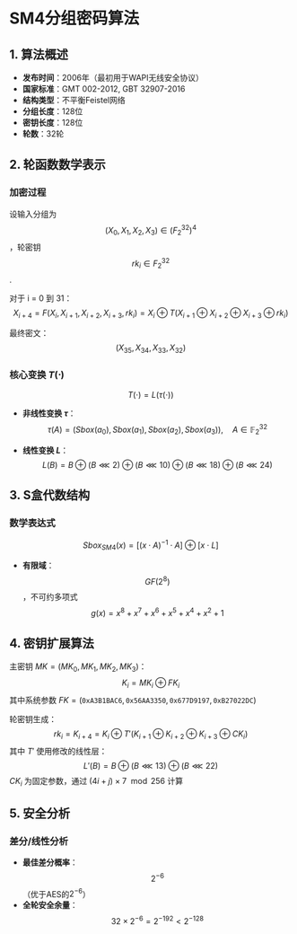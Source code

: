 # SM4分组密码算法

## 1. 算法概述
- **发布时间**：2006年（最初用于WAPI无线安全协议）
- **国家标准**：GMT 002-2012, GBT 32907-2016
- **结构类型**：不平衡Feistel网络
- **分组长度**：128位
- **密钥长度**：128位
- **轮数**：32轮

## 2. 轮函数数学表示
### 加密过程
设输入分组为 
$$(X_0, X_1, X_2, X_3) \in (F_2^{32})^4$$
，轮密钥 
$$rk_i \in F_2^{32}$$.  

对于 i = 0 到 31：
$$X_{i+4} = F(X_i, X_{i+1}, X_{i+2}, X_{i+3}, rk_i) = X_i \oplus T(X_{i+1} \oplus X_{i+2} \oplus X_{i+3} \oplus rk_i)$$

最终密文：
$$(X_{35}, X_{34}, X_{33}, X_{32})$$

### 核心变换 $T(\cdot)$
$$T(\cdot) = L(\tau(\cdot))$$

- **非线性变换 $\tau$**：
  $$\tau(A) = (Sbox(a_0), Sbox(a_1), Sbox(a_2), Sbox(a_3)), \quad A \in \mathbb{F}_2^{32}$$
  
- **线性变换 $L$**：
  $$L(B) = B \oplus (B \lll 2) \oplus (B \lll 10) \oplus (B \lll 18) \oplus (B \lll 24)$$

## 3. S盒代数结构
### 数学表达式
$$Sbox_{SM4}(x) = \left[ (x \cdot A)^{-1} \cdot A \right] \oplus \left[ x \cdot L \right]$$

- **有限域**：
$$GF(2^8)$$
，不可约多项式
$$g(x) = x^8 + x^7 + x^6 + x^5 + x^4 + x^2 + 1$$


## 4. 密钥扩展算法
主密钥 $MK = (MK_0, MK_1, MK_2, MK_3)$：
$$K_i = MK_i \oplus FK_i$$
其中系统参数 $FK = (\mathtt{0xA3B1BAC6}, \mathtt{0x56AA3350}, \mathtt{0x677D9197}, \mathtt{0xB27022DC})$

轮密钥生成：
$$rk_i = K_{i+4} = K_i \oplus T'(K_{i+1} \oplus K_{i+2} \oplus K_{i+3} \oplus CK_i)$$
其中 $T'$ 使用修改的线性层：
$$L'(B) = B \oplus (B \lll 13) \oplus (B \lll 22)$$
$CK_i$ 为固定参数，通过 $(4i+j) \times 7 \mod 256$ 计算
## 5. 安全分析

### 差分/线性分析

- **最佳差分概率**：
$$2^{-6}$$
（优于AES的$2^{-6}$）
- **全轮安全余量**：
$$32 \times 2^{-6} = 2^{-192} < 2^{-128}$$
